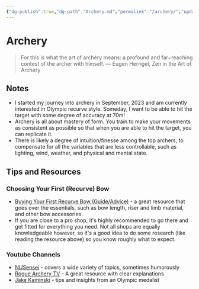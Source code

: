 ```yaml
---
{"dg-publish":true,"dg-path":"Archery.md","permalink":"/archery/","updated":"2023-11-26T22:36:15.441-05:00"}
---
```


# Archery

> For this is what the art of archery means: a profound and far−reaching contest of the archer with himself.
> ― Eugen Herrigel, Zen in the Art of Archery

## Notes
- I started my journey into archery in September, 2023 and am currently interested in Olympic recurve style. Someday, I want to be able to hit the target with some degree of accuracy at 70m!
- Archery is all about mastery of form. You train to make your movements as consistent as possible so that when you are able to hit the target, you can replicate it.
- There is likely a degree of intuition/finesse among the top archers, to compensate for all the variables that are less controllable, such as lighting, wind, weather, and physical and mental state. 

## Tips and Resources
### Choosing Your First (Recurve) Bow

- [Buying Your First Recurve Bow (Guide/Advice)](https://www.reddit.com/r/Archery/comments/k33xyb/buying_your_first_recurve_bow_guideadvice/?utm_source=share&utm_medium=web2x&context=3) - a great resource that goes over the essentials, such as bow length, riser and limb material, and other bow accessories. 
- If you are close to a pro shop, it's highly recommended to go there and get fitted for everything you need. Not all shops are equally knowledgeable however, so it's a good idea to do some research (like reading the resource above) so you know roughly what to expect.

### Youtube Channels
- [NUSensei](https://www.youtube.com/@NUSensei) - covers a wide variety of topics, sometimes humorously 
- [Rogue Archery TV](https://www.youtube.com/@RogueArcheryTV) - A great resource with clear explanations
- [Jake Kaminski](https://www.youtube.com/@JakeKaminskiArchery) - tips and insights from an Olympic medalist

